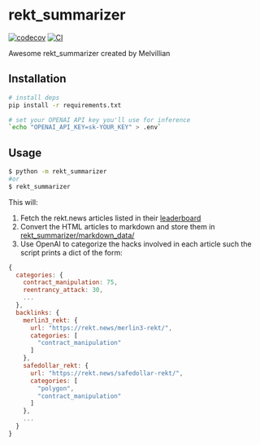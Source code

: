 
# rekt_summarizer

[![codecov](https://codecov.io/gh/Melvillian/rekt_summarizer/branch/main/graph/badge.svg?token=rekt_summarizer_token_here)](https://codecov.io/gh/Melvillian/rekt_summarizer)
[![CI](https://github.com/Melvillian/rekt_summarizer/actions/workflows/main.yml/badge.svg)](https://github.com/Melvillian/rekt_summarizer/actions/workflows/main.yml)

Awesome rekt_summarizer created by Melvillian

## Installation

```bash
# install deps
pip install -r requirements.txt

# set your OPENAI API key you'll use for inference
`echo "OPENAI_API_KEY=sk-YOUR_KEY" > .env`
```

## Usage

```bash
$ python -m rekt_summarizer
#or
$ rekt_summarizer
```

This will:
1. Fetch the rekt.news articles listed in their [leaderboard](https://rekt.news/leaderboard/)
2. Convert the HTML articles to markdown and store them in [rekt_summarizer/markdown_data/](./rekt_summarizer/markdown_data/)
3. Use OpenAI to categorize the hacks involved in each article such the script prints a dict of the form:


```js
{
  categories: {
    contract_manipulation: 75,
    reentrancy_attack: 30,
    ...
  },
  backlinks: {
    merlin3_rekt: {
      url: "https://rekt.news/merlin3-rekt/",
      categories: [
        "contract_manipulation"
      ]
    },
    safedollar_rekt: {
      url: "https://rekt.news/safedollar-rekt/",
      categories: [
        "polygon",
        "contract_manipulation"
      ]
    },
    ...
  }
}